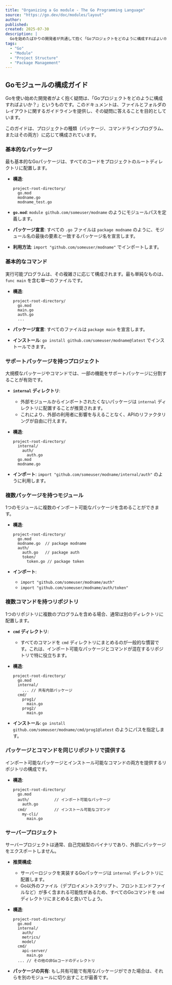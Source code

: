 ```yaml
---
title: "Organizing a Go module - The Go Programming Language"
source: "https://go.dev/doc/modules/layout"
author:
published:
created: 2025-07-30
description: |
  Goを始めたばかりの開発者が共通して抱く「Goプロジェクトをどのように構成すればよいか？」という疑問に答えるためのガイドライン。このドキュメントでは、パッケージ、コマンドラインプログラム、またはその両方を含むプロジェクトの種類ごとに、ファイルとフォルダのレイアウトに関する指針を提供します。
tags:
  - "Go"
  - "Module"
  - "Project Structure"
  - "Package Management"
---
```


## Goモジュールの構成ガイド

Goを使い始めた開発者がよく抱く疑問は、「Goプロジェクトをどのように構成すればよいか？」というものです。このドキュメントは、ファイルとフォルダのレイアウトに関するガイドラインを提供し、その疑問に答えることを目的としています。

このガイドは、プロジェクトの種類（パッケージ、コマンドラインプログラム、またはその両方）に応じて構成されています。

### 基本的なパッケージ

最も基本的なGoパッケージは、すべてのコードをプロジェクトのルートディレクトリに配置します。

- **構造**:

    ```
    project-root-directory/
      go.mod
      modname.go
      modname_test.go
    ```

- **`go.mod`**: `module github.com/someuser/modname` のようにモジュールパスを定義します。
- **パッケージ宣言**: すべての `.go` ファイルは `package modname` のように、モジュール名の最後の要素と一致するパッケージ名を宣言します。
- **利用方法**: `import "github.com/someuser/modname"` でインポートします。

### 基本的なコマンド

実行可能プログラムは、その複雑さに応じて構成されます。最も単純なものは、`func main` を含む単一のファイルです。

- **構造**:

    ```
    project-root-directory/
      go.mod
      main.go
      auth.go
      ...
    ```

- **パッケージ宣言**: すべてのファイルは `package main` を宣言します。
- **インストール**: `go install github.com/someuser/modname@latest` でインストールできます。

### サポートパッケージを持つプロジェクト

大規模なパッケージやコマンドでは、一部の機能をサポートパッケージに分割することが有効です。

- **`internal` ディレクトリ**:
  - 外部モジュールからインポートされたくないパッケージは `internal` ディレクトリに配置することが推奨されます。
  - これにより、外部の利用者に影響を与えることなく、APIのリファクタリングが自由に行えます。
- **構造**:

    ```
    project-root-directory/
      internal/
        auth/
          auth.go
      go.mod
      modname.go
    ```

- **インポート**: `import "github.com/someuser/modname/internal/auth"` のように利用します。

### 複数パッケージを持つモジュール

1つのモジュールに複数のインポート可能なパッケージを含めることができます。

- **構造**:

    ```
    project-root-directory/
      go.mod
      modname.go  // package modname
      auth/
        auth.go   // package auth
        token/
          token.go // package token
    ```

- **インポート**:
  - `import "github.com/someuser/modname/auth"`
  - `import "github.com/someuser/modname/auth/token"`

### 複数コマンドを持つリポジトリ

1つのリポジトリに複数のプログラムを含める場合、通常は別のディレクトリに配置します。

- **`cmd` ディレクトリ**:
  - すべてのコマンドを `cmd` ディレクトリにまとめるのが一般的な慣習です。これは、インポート可能なパッケージとコマンドが混在するリポジトリで特に役立ちます。
- **構造**:

    ```
    project-root-directory/
      go.mod
      internal/
        ... // 共有内部パッケージ
      cmd/
        prog1/
          main.go
        prog2/
          main.go
    ```

- **インストール**: `go install github.com/someuser/modname/cmd/prog1@latest` のようにパスを指定します。

### パッケージとコマンドを同じリポジトリで提供する

インポート可能なパッケージとインストール可能なコマンドの両方を提供するリポジトリの構成です。

- **構造**:

    ```
    project-root-directory/
      go.mod
      auth/           // インポート可能なパッケージ
        auth.go
      cmd/            // インストール可能なコマンド
        my-cli/
          main.go
    ```

### サーバープロジェクト

サーバープロジェクトは通常、自己完結型のバイナリであり、外部にパッケージをエクスポートしません。

- **推奨構成**:
  - サーバーロジックを実装するGoパッケージは `internal` ディレクトリに配置します。
  - Go以外のファイル（デプロイメントスクリプト、フロントエンドファイルなど）が多く含まれる可能性があるため、すべてのGoコマンドを `cmd` ディレクトリにまとめると良いでしょう。
- **構造**:

    ```
    project-root-directory/
      go.mod
      internal/
        auth/
        metrics/
        model/
      cmd/
        api-server/
          main.go
      ... // その他の非Goコードのディレクトリ
    ```

- **パッケージの共有**: もし共有可能で有用なパッケージができた場合は、それらを別のモジュールに切り出すことが最善です。
